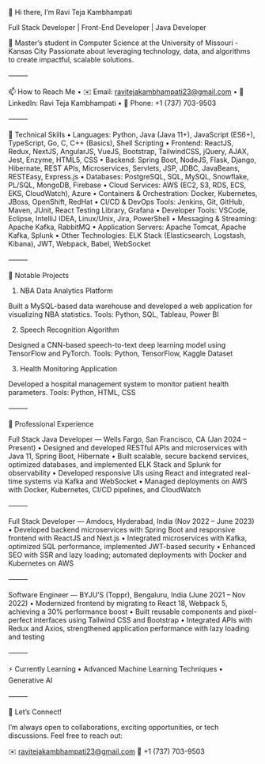 👋 Hi there, I’m Ravi Teja Kambhampati

Full Stack Developer | Front-End Developer | Java Developer

🌟 Master’s student in Computer Science at the University of Missouri - Kansas City
Passionate about leveraging technology, data, and algorithms to create impactful, scalable solutions.

⸻

📫 How to Reach Me
	•	✉️ Email: ravitejakambhampati23@gmail.com
	•	💼 LinkedIn: Ravi Teja Kambhampati
	•	📱 Phone: +1 (737) 703-9503

⸻

🚀 Technical Skills
	•	Languages: Python, Java (Java 11+), JavaScript (ES6+), TypeScript, Go, C, C++ (Basics), Shell Scripting
	•	Frontend: ReactJS, Redux, NextJS, AngularJS, VueJS, Bootstrap, TailwindCSS, jQuery, AJAX, Jest, Enzyme, HTML5, CSS
	•	Backend: Spring Boot, NodeJS, Flask, Django, Hibernate, REST APIs, Microservices, Servlets, JSP, JDBC, JavaBeans, RESTEasy, Express.js
	•	Databases: PostgreSQL, SQL, MySQL, Snowflake, PL/SQL, MongoDB, Firebase
	•	Cloud Services: AWS (EC2, S3, RDS, ECS, EKS, CloudWatch), Azure
	•	Containers & Orchestration: Docker, Kubernetes, JBoss, OpenShift, RedHat
	•	CI/CD & DevOps Tools: Jenkins, Git, GitHub, Maven, JUnit, React Testing Library, Grafana
	•	Developer Tools: VSCode, Eclipse, IntelliJ IDEA, Linux/Unix, Jira, PowerShell
	•	Messaging & Streaming: Apache Kafka, RabbitMQ
	•	Application Servers: Apache Tomcat, Apache Kafka, Splunk
	•	Other Technologies: ELK Stack (Elasticsearch, Logstash, Kibana), JWT, Webpack, Babel, WebSocket

⸻

📂 Notable Projects

1. NBA Data Analytics Platform

Built a MySQL-based data warehouse and developed a web application for visualizing NBA statistics.
Tools: Python, SQL, Tableau, Power BI

2. Speech Recognition Algorithm

Designed a CNN-based speech-to-text deep learning model using TensorFlow and PyTorch.
Tools: Python, TensorFlow, Kaggle Dataset

3. Health Monitoring Application

Developed a hospital management system to monitor patient health parameters.
Tools: Python, HTML, CSS

⸻

💼 Professional Experience

Full Stack Java Developer — Wells Fargo, San Francisco, CA (Jan 2024 – Present)
	•	Designed and developed RESTful APIs and microservices with Java 11, Spring Boot, Hibernate
	•	Built scalable, secure backend services, optimized databases, and implemented ELK Stack and Splunk for observability
	•	Developed responsive UIs using React and integrated real-time systems via Kafka and WebSocket
	•	Managed deployments on AWS with Docker, Kubernetes, CI/CD pipelines, and CloudWatch

⸻

Full Stack Developer — Amdocs, Hyderabad, India (Nov 2022 – June 2023)
	•	Developed backend microservices with Spring Boot and responsive frontend with ReactJS and Next.js
	•	Integrated microservices with Kafka, optimized SQL performance, implemented JWT-based security
	•	Enhanced SEO with SSR and lazy loading; automated deployments with Docker and Kubernetes on AWS

⸻

Software Engineer — BYJU’S (Toppr), Bengaluru, India (June 2021 – Nov 2022)
	•	Modernized frontend by migrating to React 18, Webpack 5, achieving a 30% performance boost
	•	Built reusable components and pixel-perfect interfaces using Tailwind CSS and Bootstrap
	•	Integrated APIs with Redux and Axios, strengthened application performance with lazy loading and testing

⸻

⚡ Currently Learning
	•	Advanced Machine Learning Techniques
	•	Generative AI

⸻

💬 Let’s Connect!

I’m always open to collaborations, exciting opportunities, or tech discussions. Feel free to reach out:

✉️ ravitejakambhampati23@gmail.com
📱 +1 (737) 703-9503
